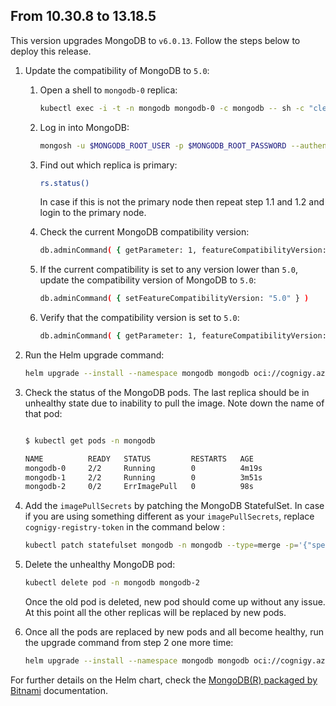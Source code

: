 ## From 10.30.8 to 13.18.5

This version upgrades MongoDB to `v6.0.13`. Follow the steps below to deploy this release.

1. Update the compatibility of MongoDB to `5.0`:

    1. Open a shell to `mongodb-0` replica:
        ```sh
        kubectl exec -i -t -n mongodb mongodb-0 -c mongodb -- sh -c "clear; (bash || ash || sh)"
        ```

    2. Log in into MongoDB:
        ```sh
        mongosh -u $MONGODB_ROOT_USER -p $MONGODB_ROOT_PASSWORD --authenticationDatabase admin
        ```

    3. Find out which replica is primary:
        ```sh
        rs.status()
        ```
        In case if this is not the primary node then repeat step 1.1 and 1.2 and login to the primary node.

    4. Check the current MongoDB compatibility version:
        ```sh
        db.adminCommand( { getParameter: 1, featureCompatibilityVersion: 1 } )
        ```

    5. If the current compatibility is set to any version lower than `5.0`, update the compatibility version of MongoDB to `5.0`:
        ```sh
        db.adminCommand( { setFeatureCompatibilityVersion: "5.0" } )
        ```

    6. Verify that the compatibility version is set to `5.0`:
        ```sh
        db.adminCommand( { getParameter: 1, featureCompatibilityVersion: 1 } )
        ```

2. Run the Helm upgrade command:

    ```sh
    helm upgrade --install --namespace mongodb mongodb oci://cognigy.azurecr.io/helm/mongodb --version 13.18.5 --values YOUR_VALUES_FILE.yaml
    ```

3. Check the status of the MongoDB pods. The last replica should be in unhealthy state due to inability to pull the image. Note down the name of that pod:

    ```sh

    $ kubectl get pods -n mongodb

    NAME          READY   STATUS         RESTARTS   AGE
    mongodb-0     2/2     Running        0          4m19s
    mongodb-1     2/2     Running        0          3m51s
    mongodb-2     0/2     ErrImagePull   0          98s
    ```

4. Add the `imagePullSecrets` by patching the MongoDB StatefulSet. In case if you are using something different as your `imagePullSecrets`, replace `cognigy-registry-token` in the command below :

    ```sh
    kubectl patch statefulset mongodb -n mongodb --type=merge -p='{"spec": {"template": {"spec": {"imagePullSecrets": [{"name": "cognigy-registry-token"}]}}}}'
    ```

5. Delete the unhealthy MongoDB pod:

    ```sh
    kubectl delete pod -n mongodb mongodb-2
    ```
    Once the old pod is deleted, new pod should come up without any issue. At this point all the other replicas will be replaced by new pods.


6. Once all the pods are replaced by new pods and all become healthy, run the upgrade command from step 2 one more time:

    ```sh
    helm upgrade --install --namespace mongodb mongodb oci://cognigy.azurecr.io/helm/mongodb --version 13.18.5 --values YOUR_VALUES_FILE.yaml
    ```


For further details on the Helm chart, check the [MongoDB(R) packaged by Bitnami](/charts/bitnami/mongodb/README.md) documentation.
